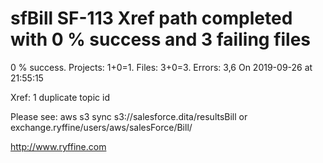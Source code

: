# sfBill SF-113 Xref path completed with 0 % success and 3 failing files

0 % success. Projects: 1+0=1.  Files: 3+0=3. Errors: 3,6  On 2019-09-26 at 21:55:15

Xref: 1 duplicate topic id

Please see: aws s3 sync s3://salesforce.dita/resultsBill or exchange.ryffine/users/aws/salesForce/Bill/

http://www.ryffine.com
